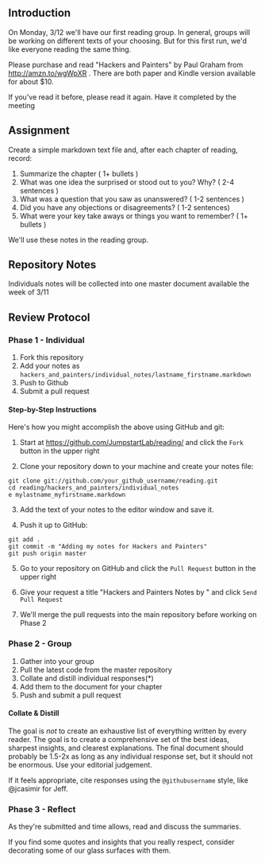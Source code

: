## Introduction

On Monday, 3/12 we'll have our first reading group. In general, groups
will be working on different texts of your choosing. But for this
first run, we'd like everyone reading the same thing.

Please purchase and read "Hackers and Painters" by Paul Graham from
http://amzn.to/wgWpXR . There are both paper and Kindle version
available for about $10.

If you've read it before, please read it again. Have it completed by the meeting

## Assignment

Create a simple markdown text file and, after each chapter of reading, record:

1. Summarize the chapter ( 1+ bullets )
2. What was one idea the surprised or stood out to you? Why? ( 2-4 sentences )
3. What was a question that you saw as unanswered? ( 1-2 sentences )
4. Did you have any objections or disagreements? ( 1-2 sentences)
5. What were your key take aways or things you want to remember? ( 1+ bullets )

We'll use these notes in the reading group.

## Repository Notes

Individuals notes will be collected into one master document available the week of 3/11

## Review Protocol

### Phase 1 - Individual

1. Fork this repository
2. Add your notes as `hackers_and_painters/individual_notes/lastname_firstname.markdown`
3. Push to Github
4. Submit a pull request

#### Step-by-Step Instructions

Here's how you might accomplish the above using GitHub and git:

1) Start at https://github.com/JumpstartLab/reading/ and click the `Fork` button in the upper right

2) Clone your repository down to your machine and create your notes file:

```
git clone git://github.com/your_github_username/reading.git
cd reading/hackers_and_painters/individual_notes
e mylastname_myfirstname.markdown
```

3) Add the text of your notes to the editor window and save it.

4) Push it up to GitHub:

```
git add .
git commit -m "Adding my notes for Hackers and Painters"
git push origin master
```

5) Go to your repository on GitHub and click the `Pull Request` button in the upper right

6) Give your request a title "Hackers and Painters Notes by <Your Name>" and click `Send Pull Request`

7) We'll merge the pull requests into the main repository before working on Phase 2

### Phase 2 - Group

1. Gather into your group
2. Pull the latest code from the master repository
3. Collate and distill individual responses(*)
4. Add them to the document for your chapter
5. Push and submit a pull request

#### Collate & Distill

The goal is *not* to create an exhaustive list of everything written by every reader. The goal is to create a comprehensive set of the best ideas, sharpest insights, and clearest explanations. The final document should probably be 1.5-2x as long as any individual response set, but it should not be enormous. Use your editorial judgement.

If it feels appropriate, cite responses using the `@githubusername` style, like @jcasimir for Jeff.

### Phase 3 - Reflect

As they're submitted and time allows, read and discuss the summaries.

If you find some quotes and insights that you really respect, consider decorating some of our glass surfaces with them.
